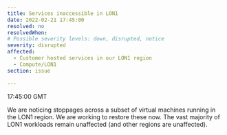 ```yaml
---
title: Services inaccessible in LON1
date: 2022-02-21 17:45:00 
resolved: no
resolvedWhen: 
# Possible severity levels: down, disrupted, notice
severity: disrupted
affected:
  - Customer hosted services in our LON1 region
  - Compute/LON1
section: issue

---
```


17:45:00  GMT

We are noticing stoppages across a subset of virtual machines running in the LON1 region. We are working to restore these now. The vast majority of LON1 workloads remain unaffected (and other regions are unaffected).
